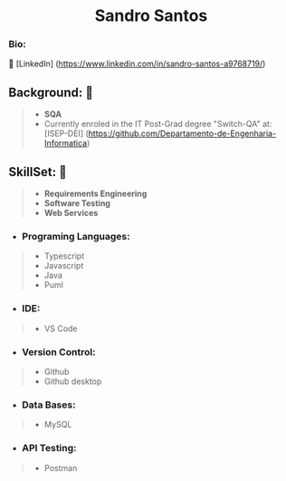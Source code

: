 <h1 align="center">Sandro Santos</h1>

### Bio:
👤 [LinkedIn] (https://www.linkedin.com/in/sandro-santos-a9768719/)

## Background: 🚧
>* **SQA**
>* Currently enroled in the IT Post-Grad degree "Switch-QA" at: [ISEP-DEI] (https://github.com/Departamento-de-Engenharia-Informatica)

## SkillSet: 🚧
>* **Requirements Engineering**
>* **Software Testing**
>* **Web Services**
* ### Programing Languages:
>* Typescript
>* Javascript
>* Java
>* Puml
* ### IDE:
>* VS Code
* ### Version Control:
>* Github
>* Github desktop
* ### Data Bases:
>* MySQL
* ### API Testing:
>* Postman


<!--
**sandroffdsantos/sandroffdsantos** is a ✨ _special_ ✨ repository because its `README.md` (this file) appears on your GitHub profile.

Here are some ideas to get you started:

- 🔭 I’m currently working on ...
- 🌱 I’m currently learning ...
- 👯 I’m looking to collaborate on ...
- 🤔 I’m looking for help with ...
- 💬 Ask me about ...
- 📫 How to reach me: ...
- 😄 Pronouns: ...
- ⚡ Fun fact: ...
-->
